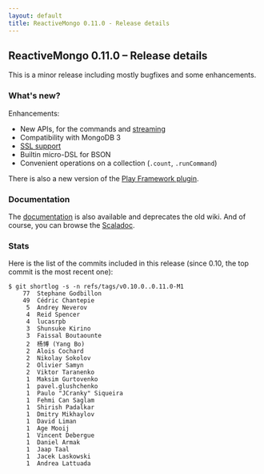 ```yaml
---
layout: default
title: ReactiveMongo 0.11.0 - Release details
---
```


## ReactiveMongo 0.11.0 – Release details

This is a minor release including mostly bugfixes and some enhancements.

### What's new?

Enhancements:

- New APIs, for the commands and [streaming](tutorial/consume-streams.html)
- Compatibility with MongoDB 3
- [SSL support](tutorial/setup.html)
- Builtin micro-DSL for BSON
- Convenient operations on a collection (`.count`, `.runCommand`)

There is also a new version of the [Play Framework plugin](tutorial/play2.html).

### Documentation

The [documentation](index.html) is also available and deprecates the old wiki. And of course, you can browse the [Scaladoc](../api/index.html).

### Stats

Here is the list of the commits included in this release (since 0.10, the top commit is the most recent one):

~~~
$ git shortlog -s -n refs/tags/v0.10.0..0.11.0-M1
    77  Stephane Godbillon
    49  Cédric Chantepie
     5  Andrey Neverov
     4  Reid Spencer
     4  lucasrpb
     3  Shunsuke Kirino
     3  Faissal Boutaounte
     2  杨博 (Yang Bo)
     2  Alois Cochard
     2  Nikolay Sokolov
     2  Olivier Samyn
     2  Viktor Taranenko
     1  Maksim Gurtovenko
     1  pavel.glushchenko
     1  Paulo "JCranky" Siqueira
     1  Fehmi Can Saglam
     1  Shirish Padalkar
     1  Dmitry Mikhaylov
     1  David Liman
     1  Age Mooij
     1  Vincent Debergue
     1  Daniel Armak
     1  Jaap Taal
     1  Jacek Laskowski
     1  Andrea Lattuada
~~~
